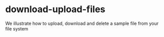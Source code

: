 # download-upload-files
We illustrate how to upload, download and delete a sample file from your file system
